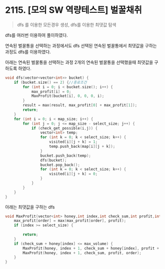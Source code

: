 # 2115. [모의 SW 역량테스트] 벌꿀채취

> dfs 를 이용한  모든경우 생성, dfs를 이용한 최댓값 탐색

dfs를 여러번 이용하여 풀이하였다.

연속된 벌꿀통을 선택하는 과정에서도 dfs 선택된 연속된 벌꿀통에서 최댓값을 구하는 과정도 dfs를 이용하였다.

아래는 연속된 벌꿀통을 선택하는 과정 2개의 연속된 벌꿀통을 선택했을때 최댓값을 구하도록 하였다.

~~~c++
void dfs(vector<vector<int>> bucket) {
	if (bucket.size() == 2) {//종료조건
		for (int i = 0; i < bucket.size(); i++) {
			max_profit[i] = 0;
			MaxProfit(bucket[i], 0, 0, 0, i);
		}
		result = max(result, max_profit[0] + max_profit[1]);
		return;
	}
	for (int i = 0; i < map_size; i++) {
		for (int j = 0; j <= map_size - select_size; j++) {
			if (check_get_possible(i,j)) {
				vector<int> temp;
				for (int k = 0; k < select_size; k++) {
					visited[i][j + k] = 1;
					temp.push_back(map[i][j + k]);
				}
				bucket.push_back(temp);
				dfs(bucket);
				bucket.pop_back();
				for (int k = 0; k < select_size; k++) {
					visited[i][j + k] = 0;
				}
			}
		}
	}
}
~~~

아래는 최댓값을 구하는 dfs

~~~c++
void MaxProfit(vector<int> honey,int index,int check_sum,int profit,int order) {
	max_profit[order] = max(max_profit[order], profit);
	if (index >= select_size) {
		
		return;
	}
	if (check_sum + honey[index] <= max_volume) {
		MaxProfit(honey, index + 1, check_sum + honey[index], profit + pow(honey[index], 2), order);
		MaxProfit(honey, index + 1, check_sum, profit, order);
	}
}
~~~

